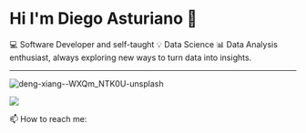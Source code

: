 # Hi I'm Diego Asturiano 👋

💻 Software Developer and self-taught 💡 Data Science 📊 Data Analysis enthusiast, always exploring new ways to turn data into insights.

---

![deng-xiang--WXQm_NTK0U-unsplash](https://github.com/user-attachments/assets/1452461a-649b-4957-ba20-fbb31404a4cc)

<img src="./kaggle-badges/CompetitionsRank/plastic-black.svg" />


📫 How to reach me: 
<!--
**Diego-Asturiano/Diego-Asturiano** is a ✨ _special_ ✨ repository because its `README.md` (this file) appears on your GitHub profile.

Here are some ideas to get you started:

- 🔭 I’m currently working on ...
- 🌱 I’m currently learning ...
- 👯 I’m looking to collaborate on ...
- 🤔 I’m looking for help with ...
- 💬 Ask me about ...
- 📫 How to reach me: ...
- 😄 Pronouns: ...
- ⚡ Fun fact: ...
-->
